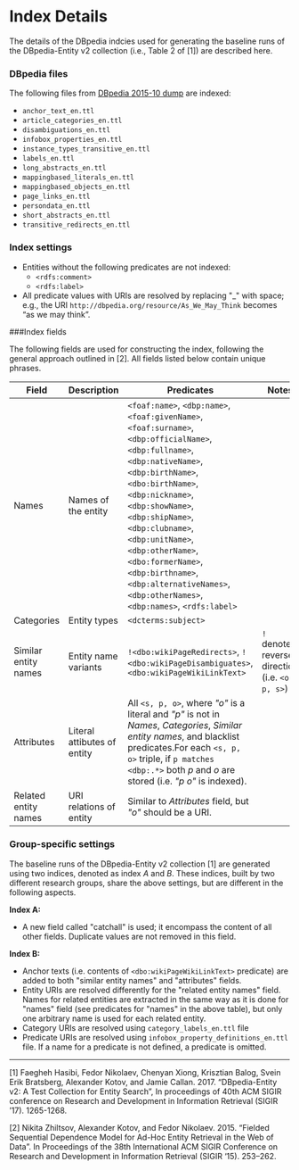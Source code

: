 # Index Details


The details of the DBpedia indcies used for generating the baseline runs of the DBpedia-Entity v2 collection (i.e., Table 2 of [1]) are described here.


### DBpedia files

The following files from [DBpedia 2015-10 dump](http://downloads.dbpedia.org/2015-10/core-i18n/en/) are indexed:

- `anchor_text_en.ttl`
- `article_categories_en.ttl`
- `disambiguations_en.ttl`
- `infobox_properties_en.ttl`
- `instance_types_transitive_en.ttl`
- `labels_en.ttl`
- `long_abstracts_en.ttl`
- `mappingbased_literals_en.ttl`
- `mappingbased_objects_en.ttl`
- `page_links_en.ttl`
- `persondata_en.ttl`
- `short_abstracts_en.ttl`	
- `transitive_redirects_en.ttl`

### Index settings

- Entities without the following predicates are not indexed:
    * `<rdfs:comment>` 
    * `<rdfs:label>` 
- All predicate values with URIs are resolved by replacing "_" with space; e.g., the URI `http://dbpedia.org/resource/As_We_May_Think` becomes “as we may think”.

 
###Index fields

The following fields are used for constructing the index,  following the general approach outlined in [2]. All fields listed below contain unique phrases.


| Field | Description | Predicates | Notes |
| --- | --- | --- | --- |
| Names | Names of the entity | `<foaf:name>`, `<dbp:name>`, `<foaf:givenName>`, `<foaf:surname>`, `<dbp:officialName>`, `<dbp:fullname>`, `<dbp:nativeName>`, `<dbp:birthName>`, `<dbo:birthName>`, `<dbp:nickname>`, `<dbp:showName>`, `<dbp:shipName>`, `<dbp:clubname>`, `<dbp:unitName>`, `<dbp:otherName>`, `<dbo:formerName>`, `<dbp:birthname>`, `<dbp:alternativeNames>`, `<dbp:otherNames>`, `<dbp:names>`, `<rdfs:label>` | |
| Categories | Entity types | `<dcterms:subject>` | |
| Similar entity names | Entity  name variants | `!<dbo:wikiPageRedirects>`, `!<dbo:wikiPageDisambiguates>`, `<dbo:wikiPageWikiLinkText>` | `!` denotes reverse direction (i.e. `<o, p, s>`) | 
| Attributes | Literal attibutes of entity | All `<s, p, o>`, where *"o"* is a literal and *"p"* is not in *Names*, *Categories*, *Similar entity names*, and blacklist predicates.For each `<s, p, o>` triple, if `p matches <dbp:.*>` both *p* and *o* are stored (i.e. *"p o"* is indexed). | |
| Related entity names | URI relations of entity|  Similar to *Attributes* field, but *"o"* should be a URI. | |  


### Group-specific settings

The baseline runs of the DBpedia-Entity v2 collection [1] are generated using two indices, denoted as index *A* and *B*. These indices, built by two different research groups, share the above settings, but are different in the following aspects.
 

**Index A:**

  - A new field called "catchall" is used; it encompass the content of all other fields. Duplicate values are not removed in this field.

**Index B:**

 - Anchor texts (i.e. contents of `<dbo:wikiPageWikiLinkText>` predicate) are added to both "similar entity names" and "attributes" fields.
 - Entity URIs are resolved differently for the "related entity names" field. Names for related entities are extracted in the same way as it is done for "names" field (see predicates for "names" in the above table), but only one arbitrary name is used for each related entity.
 - Category URIs are resolved using `category_labels_en.ttl` file
 - Predicate URIs are resolved using `infobox_property_definitions_en.ttl` file. If a name for a predicate is not defined, a predicate is omitted.

 
----------------
 
[1] Faegheh Hasibi, Fedor Nikolaev, Chenyan Xiong, Krisztian Balog, Svein Erik Bratsberg, Alexander Kotov, and Jamie Callan. 2017. “DBpedia-Entity v2: A Test Collection for Entity Search”, In proceedings of 40th ACM SIGIR conference on Research and Development in Information Retrieval (SIGIR ’17). 1265-1268.

[2] Nikita Zhiltsov, Alexander Kotov, and Fedor Nikolaev. 2015. “Fielded Sequential Dependence Model for Ad-Hoc Entity Retrieval in the Web of Data”. In Proceedings of the 38th International ACM SIGIR Conference on Research and Development in Information Retrieval (SIGIR ‘15). 253–262.